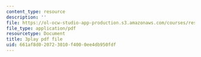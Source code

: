 ```yaml
---
content_type: resource
description: ''
file: https://ol-ocw-studio-app-production.s3.amazonaws.com/courses/res-10-s95-physics-of-covid-19-transmission-fall-2020/661af8d020723010f4000ee4db950fdf_Jd1BTtUqLBA.pdf
file_type: application/pdf
resourcetype: Document
title: 3play pdf file
uid: 661af8d0-2072-3010-f400-0ee4db950fdf
---
```

